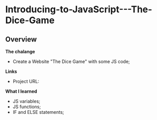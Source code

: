 # Introducing-to-JavaScript---The-Dice-Game

## Overview
**The chalange**
- Create a Website "The Dice Game" with some JS code;

**Links**
  - Project URL: 

**What I learned**
- JS variables;
- JS functions;
- IF and ELSE statements;
